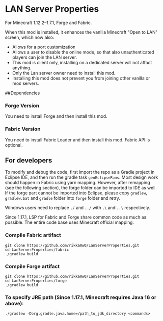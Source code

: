 # LAN Server Properties
For Minecraft 1.12.2–1.7.1, Forge and Fabric.

When this mod is installed, it enhances the vanilla Minecraft "Open to LAN" screen, which now also:
* Allows for a port customization
* Allows a user to disable the online mode, so that also unauthenticated players can join the LAN server.
* This mod is client only, installing on a dedicated server will not affact anything.
* Only the Lan server owner need to install this mod.
* Installing this mod does not prevent you from joining other vanilla or mod servers.

##Dependencies
### Forge Version
You need to install Forge and then install this mod.

### Fabric Version
You need to install Fabric Loader and then install this mod. Fabric API is optional.

## For developers
To modify and debug the code, first import the repo as a Gradle project in Eclipse IDE, and then run the gradle task `genEclipseRuns`.
Most design work should happen in Fabric using yarn mapping. However, after remapping (see the following section), the forge folder can be imported to IDE as well.
If the forge part cannot be imported into Eclipse, please copy `gradlew`, `gradlew.bat` and `gradle` folder into `forge` folder and retry.

Windows users need to replace `./` and `../` with `.\` and `..\` respectively.

Since 1.17.1, LSP for Fabric and Forge share common code as much as possible. The entire code base uses Minecraft official mapping.

### Compile Fabric artifact
```
git clone https://github.com/rikka0w0/LanServerProperties.git
cd LanServerProperties/fabric
./gradlew build
```

### Compile Forge artifact
```
git clone https://github.com/rikka0w0/LanServerProperties.git
cd LanServerProperties/forge
./gradlew build
```

### To specify JRE path (Since 1.17.1, Minecraft requires Java 16 or above):
```
./gradlew -Dorg.gradle.java.home=/path_to_jdk_directory <commands>
```

